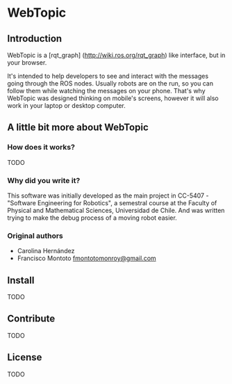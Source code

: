# WebTopic
## Introduction
WebTopic is a [rqt_graph] (http://wiki.ros.org/rqt_graph) like interface, but in your browser.

It's intended to help developers to see and interact with the messages going through the ROS nodes. Usually robots are on the run, so you can follow them while watching the messages on your phone. That's why WebTopic was designed thinking on mobile's screens, however it will also work in your laptop or desktop computer.

## A little bit more about WebTopic
### How does it works?
TODO

### Why did you write it?
This software was initially developed as the main project in CC-5407 - "Software Engineering for Robotics", a semestral course at the Faculty of Physical and Mathematical Sciences, Universidad de Chile. And was written trying to make the debug process of a moving robot easier.

### Original authors
* Carolina Hernández <ADD MAIL>
* Francisco Montoto <fmontotomonroy@gmail.com>

## Install
TODO

## Contribute
TODO

## License
TODO
